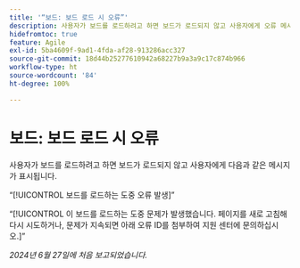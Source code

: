 ```yaml
---
title: '“보드: 보드 로드 시 오류”'
description: 사용자가 보드를 로드하려고 하면 보드가 로드되지 않고 사용자에게 오류 메시지가 표시됩니다.
hidefromtoc: true
feature: Agile
exl-id: 5ba4609f-9ad1-4fda-af28-913286acc327
source-git-commit: 18d44b25277610942a68227b9a3a9c17c874b966
workflow-type: ht
source-wordcount: '84'
ht-degree: 100%

---
```


# 보드: 보드 로드 시 오류

사용자가 보드를 로드하려고 하면 보드가 로드되지 않고 사용자에게 다음과 같은 메시지가 표시됩니다.

“[!UICONTROL 보드를 로드하는 도중 오류 발생]”

“[!UICONTROL 이 보드를 로드하는 도중 문제가 발생했습니다. 페이지를 새로 고침해 다시 시도하거나, 문제가 지속되면 아래 오류 ID를 첨부하여 지원 센터에 문의하십시오.]”

_2024년 6월 27일에 처음 보고되었습니다._
